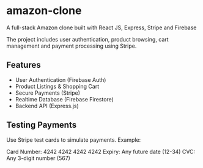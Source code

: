 # amazon-clone
A full-stack Amazon clone built with React JS, Express, Stripe and Firebase
 
The project includes user authentication, product browsing, cart management and payment processing using Stripe.

## Features
- User Authentication (Firebase Auth)
- Product Listings & Shopping Cart
- Secure Payments (Stripe)
- Realtime Database (Firebase Firestore)
- Backend API (Express.js)

## Testing Payments
Use Stripe test cards to simulate payments.
Example:

Card Number: 4242 4242 4242 4242
Expiry: Any future date (12-34)
CVC: Any 3-digit number (567)
